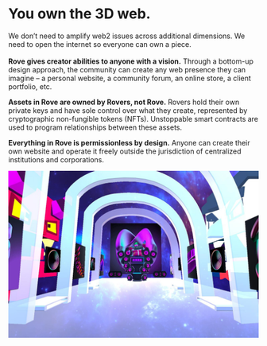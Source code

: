 # You own the 3D web.

We don’t need to amplify web2 issues across additional dimensions. We need to open the internet so everyone can own a piece.\
\
**Rove gives creator abilities to anyone with a vision.** Through a bottom-up design approach, the community can create any web presence they can imagine – a personal website, a community forum, an online store, a client portfolio, etc.

**Assets in Rove are owned by Rovers, not Rove.** Rovers hold their own private keys and have sole control over what they create, represented by cryptographic non-fungible tokens (NFTs). Unstoppable smart contracts are used to program relationships between these assets.

**Everything in Rove is permissionless by design.** Anyone can create their own website and operate it freely outside the jurisdiction of centralized institutions and corporations.

![Build and browse the 3D web.](<.gitbook/assets/image (12).png>)

